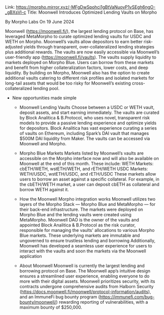 Link: https://morpho.mirror.xyz/-MFgDwSpohci1gBtVaNuovP1vSEgh6ngO-_gBXsVI-c
Title: Moonwell Introduces Optimized Lending Vaults on Morpho

By Morpho Labs
On 19 June 2024

Moonwell (https://moonwell.fi/), the largest lending protocol on Base, has leveraged MetaMorpho to curate optimized lending vaults for USDC and WETH on Morpho.
Moonwell’s vaults allow depositors to earn better risk-adjusted yields through transparent, over-collateralized lending strategies plus additional rewards. The vaults are now easily accessible via Moonwell’s user-friendly app (https://moonwell.fi/vaults).
The vaults supply liquidity to markets deployed on Morpho Blue. Users can borrow from these markets and benefit from higher collateralization factors, lower costs, and deep liquidity.
By building on Morpho, Moonwell also has the option to create additional vaults catering to different risk profiles and isolated markets for long-tail assets that would be too risky for Moonwell’s existing cross-collateralized lending pool.

- New opportunities made simple
    - Moonwell Lending Vaults
    Choose between a USDC or WETH vault, deposit assets, and start earning immediately.
    The vaults are curated by Block Analitica & B.Protocol, who uses novel, transparent risk models to provide a passive lending experience and optimize yields for depositors. Block Analitica has vast experience curating a series of vaults on Ethereum, including Spark’s DAI vault that manages $500M DAI liquidity from Maker.
    The vaults can be accessed via Moonwell and Morpho.

    - Morpho Blue Markets
    Markets listed by Moonwell’s vaults are accessible on the Morpho interface now and will also be available on Moonwell at the end of this month. These include:
    WETH Markets: cbETH/WETH, wstETH/WETH, and rETH/WETH
    USDC Markets: WETH/USDC, wstETH/USDC, and rETH/USDC
    These markets allow users to borrow an asset against a specific collateral. For example, in the cbETH/WETH market, a user can deposit cbETH as collateral and borrow WETH against it.

    - How the Moonwell Morpho integration works
    Moonwell utilizes two layers of the Morpho Stack — Morpho Blue and MetaMorpho — for their back-end infrastructure. The markets were deployed on Morpho Blue and the lending vaults were created using MetaMorpho.
    Moonwell DAO is the owner of the vaults and appointed Block Analitica & B.Protocol as the risk curator, responsible for managing the vaults' allocations to various Morpho Blue markets. These underlying markets are immutable and ungoverned to ensure trustless lending and borrowing
    Additionally, Moonwell has developed a seamless user experience for users to interact with the vaults and soon the markets via the Moonwell application
    
    - About Moonwell
    Moonwell is currently the largest lending and borrowing protocol on Base. The Moonwell app’s intuitive design ensures a streamlined user experience, enabling everyone to do more with their digital assets. Moonwell prioritizes security, with its contracts undergone comprehensive audits from Halborn Security (https://docs.moonwell.fi/moonwell/protocol-information/audits), and an ImmuneFi bug bounty program (https://immunefi.com/bug-bounty/moonwell/) rewarding reporting of vulnerabilities, with a maximum bounty of $250,000.